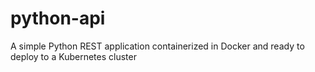 # python-api
A simple Python REST application containerized in Docker and ready to deploy to a Kubernetes cluster
